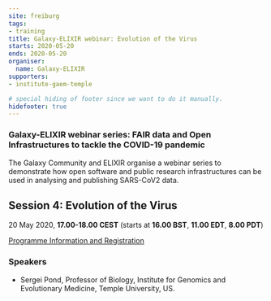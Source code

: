```yaml
---
site: freiburg
tags:
- training
title: Galaxy-ELIXIR webinar: Evolution of the Virus
starts: 2020-05-20
ends: 2020-05-20
organiser:
  name: Galaxy-ELIXIR
supporters:
- institute-gaem-temple

# special hiding of footer since we want to do it manually.
hidefooter: true
---
```


### Galaxy-ELIXIR webinar series: FAIR data and Open Infrastructures to tackle the COVID-19 pandemic

The Galaxy Community and ELIXIR organise a webinar series to demonstrate how open software and public research infrastructures can be used in analysing and publishing SARS-CoV2 data.

## Session 4: Evolution of the Virus

20 May 2020, **17.00-18.00 CEST** (starts at **16.00 BST**, **11.00 EDT**, **8.00 PDT**)

[Programme Information and Registration](https://elixir-europe.org/events/webinar-galaxy-elixir-covid19)

### Speakers

* Sergei Pond, Professor of Biology, Institute for Genomics and Evolutionary Medicine, Temple University, US.

